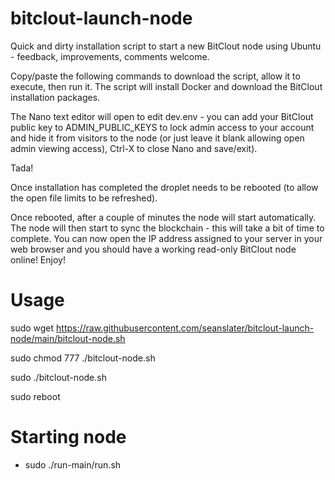 # bitclout-launch-node

Quick and dirty installation script to start a new BitClout node using Ubuntu - feedback, improvements, comments welcome.

Copy/paste the following commands to download the script, allow it to execute, then run it. The script will install Docker and download the BitClout installation packages.

The Nano text editor will open to edit dev.env - you can add your BitClout public key to ADMIN_PUBLIC_KEYS to lock admin access to your account and hide it from visitors to the node (or just leave it blank allowing open admin viewing access), Ctrl-X to close Nano and save/exit).

Tada!

Once installation has completed the droplet needs to be rebooted (to allow the open file limits to be refreshed).

Once rebooted, after a couple of minutes the node will start automatically. The node will then start to sync the blockchain - this will take a bit of time to complete. You can now open the IP address assigned to your server in your web browser and you should have a working read-only BitClout node online! Enjoy!

# Usage

sudo wget https://raw.githubusercontent.com/seanslater/bitclout-launch-node/main/bitclout-node.sh

sudo chmod 777 ./bitclout-node.sh

sudo ./bitclout-node.sh

sudo reboot

# Starting node

* sudo ./run-main/run.sh
